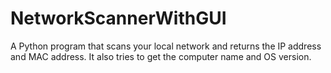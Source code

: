 # NetworkScannerWithGUI
A Python program that scans your local network and returns the IP address and MAC address. It also tries to get the computer name and OS version.
